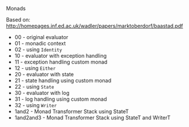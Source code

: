  Monads

 Based on:
 http://homepages.inf.ed.ac.uk/wadler/papers/marktoberdorf/baastad.pdf

 * 00 - original evaluator
 * 01 - monadic context
 * 02 - using `Identity`
 * 10 - evaluator with exception handling
 * 11 - exception handling custom monad
 * 12 - using `Either`
 * 20 - evaluator with state
 * 21 - state handling using custom monad
 * 22 - using `State`
 * 30 - evaluator with log
 * 31 - log handling using custom monad
 * 32 - using `Writer`
 * 1and2 - Monad Transformer Stack using StateT
 * 1and2and3 - Monad Transformer Stack using StateT and WriterT
